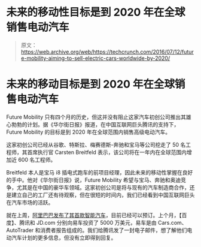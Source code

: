 # 未来的移动性目标是到 2020 年在全球销售电动汽车 

> 原文：<https://web.archive.org/web/https://techcrunch.com/2016/07/12/future-mobility-aiming-to-sell-electric-cars-worldwide-by-2020/>

# 未来的移动目标是到 2020 年在全球销售电动汽车

Future Mobility 只有四个月的历史，但这并没有阻止这家汽车初创公司推出其雄心勃勃的计划。据《华尔街日报》报道，在中国互联网巨头腾讯的支持下，Future Mobility 的目标是到 2020 年在全球范围内销售高级电动汽车。

这家初创公司已经从谷歌、特斯拉、梅赛德斯-奔驰和宝马等公司挖走了 50 名工程师，其首席执行官 Carsten Breitfeld 表示，该公司将在一年内在全球范围内增加近 600 名工程师。

Breitfeld 本人是宝马 i8 插电式跑车的前项目经理，因此未来的移动性掌握在良好的手中。他对《华尔街日报》说，Future Mobility 希望与宝马、奔驰和奥迪竞争，尤其是在中国的豪华车领域。这家初创公司是将与现有的汽车制造商合作，还是建立自己的工厂还有待观察，但在很短的时间内，我们已经看到中国互联网巨头在汽车市场的活跃。

就在上周，[阿里巴巴发布了其首款智能汽车](https://web.archive.org/web/20221208112057/https://beta.techcrunch.com/2016/07/06/alibaba-unveils-its-first-smart-car-and-its-available-for-pre-order-now/)，目前已经可以预订。上个月，【百度】、腾讯和 JD.com 分别向易车投资了 5000 万美元，易车是由 Cars.com、AutoTrader 和消费者报告组成的。我们给腾讯发了一封电子邮件，想了解他们电动汽车计划的更多信息，但没有立即得到回复。
